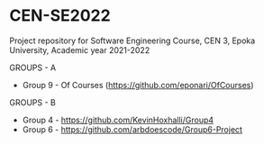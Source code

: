 # CEN-SE2022
Project repository for Software Engineering Course, CEN 3, Epoka University, Academic year 2021-2022


GROUPS - A

* Group 9 - Of Courses (https://github.com/eponari/OfCourses)


GROUPS - B 

* Group 4 - https://github.com/KevinHoxhalli/Group4
* Group 6 - https://github.com/arbdoescode/Group6-Project
